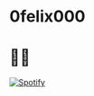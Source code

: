 # 0felix000
# 👋🏻
[![Spotify](https://spotify-github-readme.vercel.app/api/spotify)]([https://open.spotify.com/collection/tracks](https://open.spotify.com/embed/artist/6s5ubAp65wXoTZefE01RNR?utm_source=generator))
